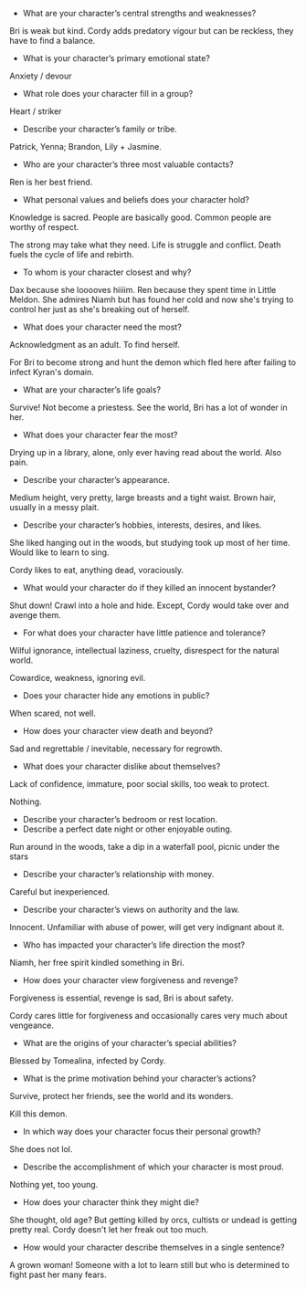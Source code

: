 * What are your character’s central strengths and weaknesses?

Bri is weak but kind. Cordy adds predatory vigour but can be reckless, they
have to find a balance.

* What is your character’s primary emotional state?

Anxiety / devour

* What role does your character fill in a group?

Heart / striker

* Describe your character’s family or tribe.

Patrick, Yenna; Brandon, Lily + Jasmine.

* Who are your character’s three most valuable contacts?

Ren is her best friend.

* What personal values and beliefs does your character hold?

Knowledge is sacred. People are basically good. Common people are worthy of
respect.

The strong may take what they need. Life is struggle and conflict. Death fuels
the cycle of life and rebirth.

* To whom is your character closest and why?

Dax because she looooves hiiiim.
Ren because they spent time in Little Meldon.
She admires Niamh but has found her cold and now she's trying to control her
just as she's breaking out of herself.

* What does your character need the most?

Acknowledgment as an adult. To find herself.

For Bri to become strong and hunt the demon which fled here after failing to
infect Kyran's domain.

* What are your character’s life goals?

Survive! Not become a priestess. See the world, Bri has a lot of wonder in her.

* What does your character fear the most?

Drying up in a library, alone, only ever having read about the world.
Also pain.

* Describe your character’s appearance.

Medium height, very pretty, large breasts and a tight waist.
Brown hair, usually in a messy plait.

* Describe your character’s hobbies, interests, desires, and likes.

She liked hanging out in the woods, but studying took up most of her time.
Would like to learn to sing.

Cordy likes to eat, anything dead, voraciously.

* What would your character do if they killed an innocent bystander?

Shut down! Crawl into a hole and hide. Except, Cordy would take over and avenge
them.

* For what does your character have little patience and tolerance?

Wilful ignorance, intellectual laziness, cruelty, disrespect for the natural
world.

Cowardice, weakness, ignoring evil.

* Does your character hide any emotions in public?

When scared, not well.

* How does your character view death and beyond?

Sad and regrettable / inevitable, necessary for regrowth.

* What does your character dislike about themselves?

Lack of confidence, immature, poor social skills, too weak to protect.

Nothing.

* Describe your character’s bedroom or rest location.
* Describe a perfect date night or other enjoyable outing.

Run around in the woods, take a dip in a waterfall pool, picnic under the stars

* Describe your character’s relationship with money.

Careful but inexperienced.

* Describe your character’s views on authority and the law.

Innocent. Unfamiliar with abuse of power, will get very indignant about it.

* Who has impacted your character’s life direction the most?

Niamh, her free spirit kindled something in Bri.

* How does your character view forgiveness and revenge?

Forgiveness is essential, revenge is sad, Bri is about safety.

Cordy cares little for forgiveness and occasionally cares very much about
vengeance.

* What are the origins of your character’s special abilities?

Blessed by Tomealina, infected by Cordy.

* What is the prime motivation behind your character’s actions?

Survive, protect her friends, see the world and its wonders.

Kill this demon.

* In which way does your character focus their personal growth?

She does not lol.

* Describe the accomplishment of which your character is most proud.

Nothing yet, too young.

* How does your character think they might die?

She thought, old age? But getting killed by orcs, cultists or undead is getting
pretty real. Cordy doesn't let her freak out too much.

* How would your character describe themselves in a single sentence?

A grown woman! Someone with a lot to learn still but who is determined to fight
past her many fears.
